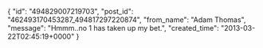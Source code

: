  {
   "id": "494829007219703",
   "post_id": "462493170453287_494817297220874",
   "from_name": "Adam Thomas",
   "message": "Hmmm..no 1 has taken up my bet.",
   "created_time": "2013-03-22T02:45:19+0000"
 }
